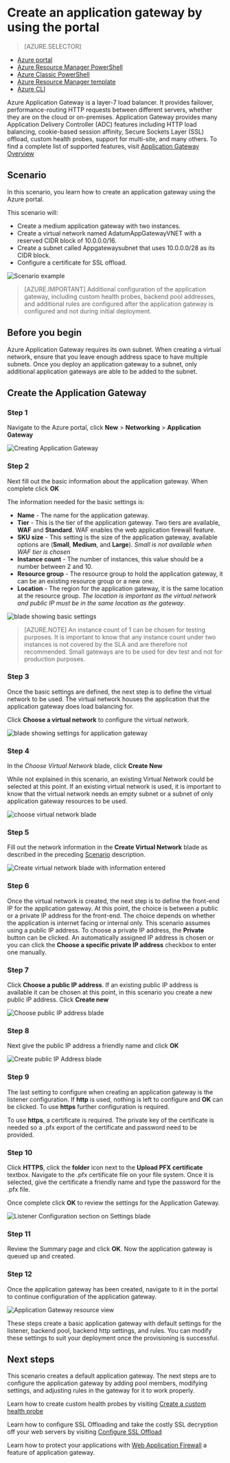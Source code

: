<properties
   pageTitle="Create an application gateway using the portal | Microsoft Azure"
   description="Learn how to create an Application Gateway by using the portal"
   services="application-gateway"
   documentationCenter="na"
   authors="georgewallace"
   manager="carmonm"
   editor=""
   tags="azure-resource-manager"
/>
<tags  
   ms.service="application-gateway"
   ms.devlang="na"
   ms.topic="article"
   ms.tgt_pltfrm="na"
   ms.workload="infrastructure-services"
   ms.date="10/25/2016"
   ms.author="gwallace" />

# <a name="create-an-application-gateway-by-using-the-portal"></a>Create an application gateway by using the portal

> [AZURE.SELECTOR]
- [Azure portal](application-gateway-create-gateway-portal.md)
- [Azure Resource Manager PowerShell](application-gateway-create-gateway-arm.md)
- [Azure Classic PowerShell](application-gateway-create-gateway.md)
- [Azure Resource Manager template](application-gateway-create-gateway-arm-template.md)
- [Azure CLI](application-gateway-create-gateway-cli.md)

Azure Application Gateway is a layer-7 load balancer. It provides failover, performance-routing HTTP requests between different servers, whether they are on the cloud or on-premises. Application Gateway provides many Application Delivery Controller (ADC) features including HTTP load balancing, cookie-based session affinity, Secure Sockets Layer (SSL) offload, custom health probes, support for multi-site, and many others. To find a complete list of supported features, visit [Application Gateway Overview](application-gateway-introduction.md)

## <a name="scenario"></a>Scenario

In this scenario, you learn how to create an application gateway using the Azure portal.

This scenario will:

- Create a medium application gateway with two instances.
- Create a virtual network named AdatumAppGatewayVNET with a reserved CIDR block of 10.0.0.0/16.
- Create a subnet called Appgatewaysubnet that uses 10.0.0.0/28 as its CIDR block.
- Configure a certificate for SSL offload.

![Scenario example][scenario]

>[AZURE.IMPORTANT] Additional configuration of the application gateway, including custom health probes, backend pool addresses, and additional rules are configured after the application gateway is configured and not during initial deployment.

## <a name="before-you-begin"></a>Before you begin

Azure Application Gateway requires its own subnet. When creating a virtual network, ensure that you leave enough address space to have multiple subnets. Once you deploy an application gateway to a subnet, only additional application gateways are able to be added to the subnet.

## <a name="create-the-application-gateway"></a>Create the Application Gateway

### <a name="step-1"></a>Step 1

Navigate to the Azure portal, click **New** > **Networking** > **Application Gateway**

![Creating Application Gateway][1]

### <a name="step-2"></a>Step 2

Next fill out the basic information about the application gateway. When complete click **OK**

The information needed for the basic settings is:

- **Name** - The name for the application gateway.
- **Tier** - This is the tier of the application gateway. Two tiers are available, **WAF** and **Standard**. WAF enables the web application firewall feature.
- **SKU size** - This setting is the size of the application gateway, available options are (**Small**, **Medium**, and **Large**). *Small is not available when WAF tier is chosen*
- **Instance count** - The number of instances, this value should be a number between 2 and 10.
- **Resource group** - The resource group to hold the application gateway, it can be an existing resource group or a new one.
- **Location** - The region for the application gateway, it is the same location at the resource group. *The location is important as the virtual network and public IP must be in the same location as the gateway*.

![blade showing basic settings][2]

>[AZURE.NOTE] An instance count of 1 can be chosen for testing purposes. It is important to know that any instance count under two instances is not covered by the SLA and are therefore not recommended. Small gateways are to be used for dev test and not for production purposes.

### <a name="step-3"></a>Step 3

Once the basic settings are defined, the next step is to define the virtual network to be used. The virtual network houses the application that the application gateway does load balancing for.

Click **Choose a virtual network** to configure the virtual network.

![blade showing settings for application gateway][3]

### <a name="step-4"></a>Step 4

In the *Choose Virtual Network* blade, click **Create New**

While not explained in this scenario, an existing Virtual Network could be selected at this point.  If an existing virtual network is used, it is important to know that the virtual network needs an empty subnet or a subnet of only application gateway resources to be used.

![choose virtual network blade][4]

### <a name="step-5"></a>Step 5

Fill out the network information in the **Create Virtual Network** blade as described in the preceding [Scenario](#scenario) description.

![Create virtual network blade with information entered][5]

### <a name="step-6"></a>Step 6

Once the virtual network is created, the next step is to define the front-end IP for the application gateway. At this point, the choice is between a public or a private IP address for the front-end. The choice depends on whether the application is internet facing or internal only. This scenario assumes using a public IP address. To choose a private IP address, the **Private** button can be clicked. An automatically assigned IP address is chosen or you can click the **Choose a specific private IP address** checkbox to enter one manually.

### <a name="step-7"></a>Step 7

Click **Choose a public IP address**. If an existing public IP address is available it can be chosen at this point, in this scenario you create a new public IP address. Click **Create new**

![Choose public IP address blade][6]

### <a name="step-8"></a>Step 8

Next give the public IP address a friendly name and click **OK**

![Create public IP Address blade][7]

### <a name="step-9"></a>Step 9

The last setting to configure when creating an application gateway is the listener configuration.  If **http** is used, nothing is left to configure and **OK** can be clicked. To use **https** further configuration is required.

To use **https**, a certificate is required. The private key of the certificate is needed so a .pfx export of the certificate and password need to be provided.

### <a name="step-10"></a>Step 10

Click **HTTPS**, click the **folder** icon next to the **Upload PFX certificate** textbox.
Navigate to the .pfx certificate file on your file system. Once it is selected, give the certificate a friendly name and type the password for the .pfx file.

Once complete click **OK** to review the settings for the Application Gateway.

![Listener Configuration section on Settings blade][9]

### <a name="step-11"></a>Step 11

Review the Summary page and click **OK**.  Now the application gateway is queued up and created.

### <a name="step-12"></a>Step 12

Once the application gateway has been created, navigate to it in the portal to continue configuration of the application gateway.

![Application Gateway resource view][10]

These steps create a basic application gateway with default settings for the listener, backend pool, backend http settings, and rules. You can modify these settings to suit your deployment once the provisioning is successful.

## <a name="next-steps"></a>Next steps

This scenario creates a default application gateway. The next steps are to configure the application gateway by adding pool members, modifying settings, and adjusting rules in the gateway for it to work properly.

Learn how to create custom health probes by visiting [Create a custom health probe](application-gateway-create-probe-portal.md)

Learn how to configure SSL Offloading and take the costly SSL decryption off your web servers by visiting [Configure SSL Offload](application-gateway-ssl-portal.md)

Learn how to protect your applications with [Web Application Firewall](application-gateway-webapplicationfirewall-overview.md) a feature of application gateway.

<!--Image references-->
[1]: ./media/application-gateway-create-gateway-portal/figure1.png
[2]: ./media/application-gateway-create-gateway-portal/figure2.png
[3]: ./media/application-gateway-create-gateway-portal/figure3.png
[4]: ./media/application-gateway-create-gateway-portal/figure4.png
[5]: ./media/application-gateway-create-gateway-portal/figure5.png
[6]: ./media/application-gateway-create-gateway-portal/figure6.png
[7]: ./media/application-gateway-create-gateway-portal/figure7.png
[8]: ./media/application-gateway-create-gateway-portal/figure8.png
[9]: ./media/application-gateway-create-gateway-portal/figure9.png
[10]: ./media/application-gateway-create-gateway-portal/figure10.png
[scenario]: ./media/application-gateway-create-gateway-portal/scenario.png
